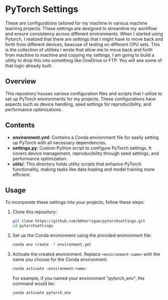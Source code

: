 
# PyTorch Settings

These are configurations tailored for my machine in various machine learning projects. These settings are designed to streamline my workflow and ensure consistency across different environments.  When I started using Pytorch, I realized that there are settings that I might have to move back and forth from different devices, beacuse of testing on different CPU sets. This is the collection of utilities I wrote that allow me to move back and forth from machine to machine and copying my settings. I am going to build a utility to drop this into something like OneDrive or FTP. You will see some of that logic already built.

## Overview

This repository houses various configuration files and scripts that I utilize to set up PyTorch environments for my projects. These configurations have aspects such as device handling, seed settings for reproducibility, and performance optimizations.

## Contents

- **environment.yml**: Contains a Conda environment file for easily setting up PyTorch with all necessary dependencies.
- **settings.py**: Custom Python script to configure PyTorch settings. It covers device management, reproducibility through seed settings, and performance optimization.
- **utils/**: This directory holds utility scripts that enhance PyTorch functionality, making tasks like data loading and model training more efficient.

## Usage

To incorporate these settings into your projects, follow these steps:

1. Clone this repository:

    ```bash
    git clone https://github.com/bbhorrigan/pytorchsettings.git
    cd pytorchsettings
    ```

2. Set up the Conda environment using the provided environment file:

    ```bash
    conda env create -f environment.yml
    ```

3. Activate the created environment. Replace `<environment-name>` with the name you choose for the Conda environment:

    ```bash
    conda activate <environment-name>
    ```

   For example, if you named your environment "pytorch_env", the command would be:

    ```bash
    conda activate pytorch_env
    ```

